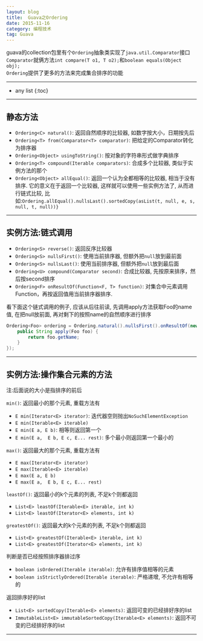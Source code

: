 ```yaml
---
layout: blog
title:  Guava之Ordering
date: 2015-11-16
category: 编程技术
tag: Guava
---
```

guava的collection包里有个`Ordering`抽象类实现了`java.util.Comparator`接口  
`Comparator`就俩方法`int compare(T o1, T o2);`和`boolean equals(Object obj);`  
`Ordering`提供了更多的方法来完成集合排序的功能




*****

* any list
{:toc}

*****

## 静态方法

* `Ordering<C> natural()`: 返回自然顺序的比较器, 如数字按大小，日期按先后
* `Ordering<T> from(Comparator<T> comparator)`: 把给定的Comparator转化为排序器
* `Ordering<Object> usingToString()`: 按对象的字符串形式做字典排序
* `Ordering<T> compound(Iterable comparators)`: 合成多个比较器, 类似于实例方法的那个
* `Ordering<Object> allEqual()`: 返回一个认为全都相等的比较器, 相当于没有排序.
它的意义在于返回一个比较器, 这样就可以使用一些实例方法了, 从而进行链式比较,
比如:`Ordering.allEqual().nullsLast().sortedCopy(asList(t, null, e, s, null, t, null))}`

*****

## 实例方法:链式调用

* `Ordering<S> reverse()`: 返回反序比较器
* `Ordering<S> nullsFirst()`: 使用当前排序器, 但额外把`null`放到最前面
* `Ordering<S> nullsLast()`: 使用当前排序器, 但额外把`null`放到最后面
* `Ordering<U> compound(Comparator second)`: 合成比较器, 先按原来排序，然后按second排序
* `Ordering<F> onResultOf(Function<F, T> function)`: 对集合中元素调用Function，再按返回值用当前排序器排序.

看下面这个链式调用的例子, 应该从后往前读, 先调用apply方法获取Foo的name值, 在把null放前面, 再对剩下的按照name的自然顺序进行排序

~~~java
Ordering<Foo> ordering = Ordering.natural().nullsFirst().onResultOf(new Function<Foo, String>() {
    public String apply(Foo foo) {
        return foo.getName;
    }
});
~~~

*****

## 实例方法:操作集合元素的方法
注:后面说的大小是指排序的前后

`min()`: 返回最小的那个元素, 重载方法有

* `E min(Iterator<E> iterator)`: 迭代器空则抛出`NoSuchElementException`
* `E min(Iterable<E> iterable)`
* `E min(E a, E b)`: 相等则返回第一个
* `E min(E a,  E b, E c, E... rest)`: 多个最小则返回第一个最小的

`max()`: 返回最大的那个元素, 重载方法有

* `E max(Iterator<E> iterator)`
* `E max(Iterable<E> iterable)`
* `E max(E a, E b)`
* `E max(E a,  E b, E c, E... rest)`

`leastOf()`: 返回最小的k个元素的列表, 不足k个则都返回

* `List<E> leastOf(Iterable<E> iterable, int k)`
* `List<E> leastOf(Iterator<E> elements, int k)`

`greatestOf()`: 返回最大的k个元素的列表, 不足k个则都返回

* `List<E> greatestOf(Iterable<E> iterable, int k)`
* `List<E> greatestOf(Iterator<E> elements, int k)`

判断是否已经按照排序器排过序

* `boolean isOrdered(Iterable iterable)`: 允许有排序值相等的元素
* `boolean isStrictlyOrdered(Iterable iterable)`: 严格递增, 不允许有相等的

返回排序好的list

* `List<E> sortedCopy(Iterable<E> elements)`: 返回可变的已经排好序的list
* `ImmutableList<E> immutableSortedCopy(Iterable<E> elements)`: 返回不可变的已经排好序的list


*****
